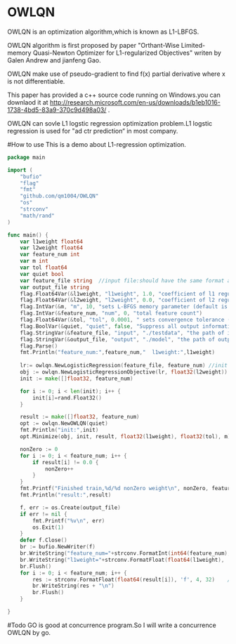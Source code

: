 OWLQN
=====
OWLQN is an optimization algorithm,which is known as L1-LBFGS.

OWLQN algorithm is first proposed by paper "Orthant-Wise Limited-memory Quasi-Newton Optimizer for L1-regularized Objectives" writen by Galen Andrew and jianfeng Gao.

OWLQN make use of  pseudo-gradient to find f(x) partial derivative where x is not differentiable.

This paper has provided a c++ source code running on Windows.you can downlaod it at http://research.microsoft.com/en-us/downloads/b1eb1016-1738-4bd5-83a9-370c9d498a03/ .

OWLQN can sovle L1 logstic regression optimization problem.L1 logstic regression is used for "ad ctr prediction“  in most company.

#How to use
This is a demo about  L1-regression optimization.

```go
package main

import (
    "bufio"
    "flag"
    "fmt"
    "github.com/qm1004/OWLQN"
    "os"
    "strconv"
    "math/rand"
)

func main() {
    var l1weight float64
    var l2weight float64
    var feature_num int
    var m int
    var tol float64
    var quiet bool
    var feature_file string  //input file:should have the same format as libsvm's input file
    var output_file string
    flag.Float64Var(&l1weight, "l1weight", 1.0, "coefficient of l1 regularizer (default is 1)")
    flag.Float64Var(&l2weight, "l2weight", 0.0, "coefficient of l2 regularizer(default is 0)")
    flag.IntVar(&m, "m", 10, "sets L-BFGS memory parameter (default is 10)")
    flag.IntVar(&feature_num, "num", 0, "total feature count")
    flag.Float64Var(&tol, "tol", 0.0001, " sets convergence tolerance (default is 1e-4)")
    flag.BoolVar(&quiet, "quiet", false, "Suppress all output information")
    flag.StringVar(&feature_file, "input", "./testdata", "the path of input feature file")
    flag.StringVar(&output_file, "output", "./model", "the path of output model file")
    flag.Parse()
    fmt.Println("feature_num:",feature_num,"  l1weight:",l1weight)
    
    lr:= owlqn.NewLogisticRegression(feature_file, feature_num) //init a LogisticRegression object
    obj := owlqn.NewLogisticRegressionObjective(lr, float32(l2weight)) 
    init := make([]float32, feature_num)

    for i := 0; i < len(init); i++ {
        init[i]=rand.Float32()
    }

    result := make([]float32, feature_num)
    opt := owlqn.NewOWLQN(quiet)
    fmt.Println("init:",init)
    opt.Minimize(obj, init, result, float32(l1weight), float32(tol), m) //optimization fuction

    nonZero := 0
    for i := 0; i < feature_num; i++ {
        if result[i] != 0.0 {
            nonZero++
        }
    }
    fmt.Printf("Finished train,%d/%d nonZero weight\n", nonZero, feature_num)
    fmt.Println("result:",result)

    f, err := os.Create(output_file)
    if err != nil {
        fmt.Printf("%v\n", err)
        os.Exit(1)
    }
    defer f.Close()
    br := bufio.NewWriter(f)
    br.WriteString("feature_num="+strconv.FormatInt(int64(feature_num), 10)+"\n")
    br.WriteString("l1weight="+strconv.FormatFloat(float64(l1weight), 'f', 4, 32)+"\n")
    br.Flush()
    for i := 0; i < feature_num; i++ {
        res := strconv.FormatFloat(float64(result[i]), 'f', 4, 32)    //write variable weight into output_file
        br.WriteString(res + "\n")
        br.Flush()
    }

}
```
#Todo
GO is good at concurrence program.So I will write a concurrence OWLQN by go.
